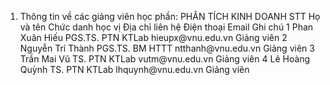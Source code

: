 1. Thông tin về các giảng viên học phần: PHÂN TÍCH KINH DOANH
STT Họ và tên Chức danh học vị Địa chỉ liên hệ Điện thoại Email Ghi chú 1 Phan Xuân Hiếu PGS.TS. PTN KTLab hieupx\@vnu.edu.vn Giảng viên
2 Nguyễn Trí Thành PGS.TS. BM HTTT ntthanh\@vnu.edu.vn Giảng viên
3 Trần Mai Vũ TS. PTN KTLab vutm\@vnu.edu.vn Giảng viên
4 Lê Hoàng Quỳnh TS. PTN KTLab lhquynh\@vnu.edu.vn Giảng viên
